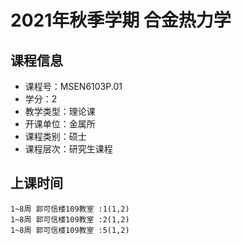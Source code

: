 # 2021年秋季学期 合金热力学 






## 课程信息

- 课程号：MSEN6103P.01
- 学分：2
- 教学类型：理论课
- 开课单位：金属所
- 课程类别：硕士
- 课程层次：研究生课程

## 上课时间

```
1~8周 郭可信楼109教室 :1(1,2)
1~8周 郭可信楼109教室 :2(1,2)
1~8周 郭可信楼109教室 :5(1,2)
```


